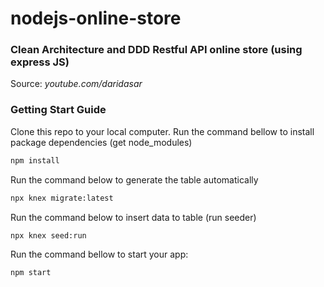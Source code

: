 # nodejs-online-store

### Clean Architecture and DDD Restful API online store (using express JS)

Source: *youtube.com/daridasar*

### Getting Start Guide
Clone this repo to your local computer.
Run the command bellow to install package dependencies (get node_modules)
```sh
npm install
```

Run the command below to generate the table automatically
```sh
npx knex migrate:latest
```

Run the command below to insert data to table (run seeder)
```sh
npx knex seed:run
```

Run the command bellow to start your app:
```sh
npm start
```
